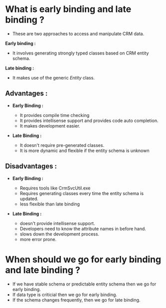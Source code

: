 # What is early binding and late binding ?
- These are two approaches to access and manipulate CRM data.

**Early binding :**
- It involves generating strongly typed classes based on CRM entity schema.

**Late binding :**
- It makes use of the generic _Entity_ class.


## Advantages :
- **Early Binding :**
    - It provides compile time checking
    - It provides intellisense support and provides code auto completion.
    - It makes development easier.

- **Late Binding :**
    - It doesn't require pre-generated classes.
    - It is more dynamic and flexible if the entity schema is unknown 


## Disadvantages :
- **Early Binding :**
    - Requires tools like CrmSvcUtil.exe
    - Requires generating classes every time the entity schema is updated.
    - less flexible than late binding

- **Late Binding :**
    - doesn't provide intellisense support.
    - Developers need to know the attribute names in before hand.
    - slows down the development process.
    - more error prone.


# When should we go for early binding and late binding ?

- If we have stable schema or predictable entity schema then we go for early binding.
- If data type is criticial then we go for early binding.
- If the schema changes frequently, then we go for late binding.

